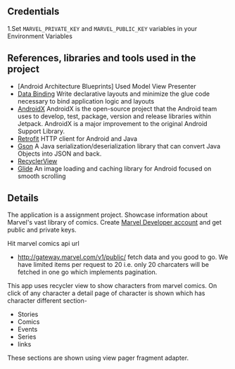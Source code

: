 ## Credentials

1.Set `MARVEL_PRIVATE_KEY` and `MARVEL_PUBLIC_KEY` variables in your Environment Variables

## References, libraries and tools used in the project 

* [Android Architecture Blueprints]
Used Model View Presenter
* [Data Binding](https://developer.android.com/topic/libraries/data-binding)
Write declarative layouts and minimize the glue code necessary to bind application logic and layouts
* [AndroidX](https://developer.android.com/jetpack/androidx)
AndroidX is the open-source project that the Android team uses to develop, test, package, version and release libraries within Jetpack.
AndroidX is a major improvement to the original Android Support Library.
* [Retrofit](http://square.github.io/retrofit)
HTTP client for Android and Java
* [Gson](https://github.com/google/gson)
A Java serialization/deserialization library that can convert Java Objects into JSON and back.
* [RecyclerView](http://developer.android.com/intl/pt-br/reference/android/support/v7/widget/RecyclerView.html)
* [Glide](https://github.com/bumptech/glide)
An image loading and caching library for Android focused on smooth scrolling

## Details
The application is a assignment project.
Showcase information about Marvel's vast library of comics.
Create [Marvel Developer account](https://developer.marvel.com/) and get public and private keys. 

Hit marvel comics api url 
* http://gateway.marvel.com/v1/public/ 
fetch data and you good to go. We have limited items per request to 20 i.e. only 20 charcaters will be fetched in one go which implements pagination.

This app uses recycler view to show characters from marvel comics. On click of any character a detail page of character is shown which has character different section-
* Stories
* Comics
* Events
* Series
* links

These sections are shown using view pager fragment adapter.
